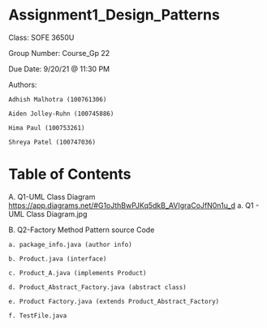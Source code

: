 # Assignment1_Design_Patterns
Class: SOFE 3650U

Group Number: Course_Gp 22

Due Date: 9/20/21 @ 11:30 PM

Authors: 

	Adhish Malhotra (100761306)

	Aiden Jolley-Ruhn (100745886)
	 
	Hima Paul (100753261) 
	 
	Shreya Patel (100747036)
         
# Table of Contents
A. Q1-UML Class Diagram
https://app.diagrams.net/#G1oJthBwPJKq5dkB_AVIgraCoJfN0n1u_d
    a. Q1 - UML Class Diagram.jpg
    
B. Q2-Factory Method Pattern source Code

    a. package_info.java (author info)
    
    b. Product.java (interface)
    
    c. Product_A.java (implements Product)
    
    d. Product_Abstract_Factory.java (abstract class)
    
    e. Product Factory.java (extends Product_Abstract_Factory)
    
    f. TestFile.java
